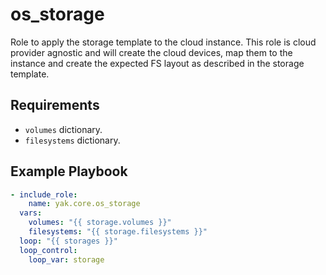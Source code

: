 # os_storage

Role to apply the storage template to the cloud instance.
This role is cloud provider agnostic and will create the cloud devices, map them to the
instance and create the expected FS layout as described in the storage template.

## Requirements

- `volumes` dictionary.
- `filesystems` dictionary.

## Example Playbook

```yaml
- include_role:
    name: yak.core.os_storage
  vars:
    volumes: "{{ storage.volumes }}"
    filesystems: "{{ storage.filesystems }}"
  loop: "{{ storages }}"
  loop_control:
    loop_var: storage
```
